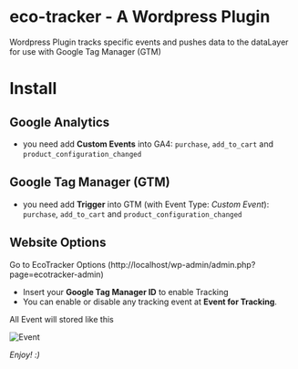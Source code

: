 

# eco-tracker - A Wordpress Plugin
Wordpress Plugin tracks specific events and pushes data to the dataLayer for use with Google Tag Manager (GTM)

# Install

## Google Analytics

* you need add **Custom Events** into GA4: `purchase`, `add_to_cart` and `product_configuration_changed`

## Google Tag Manager (GTM)

* you need add **Trigger** into GTM (with Event Type: *Custom Event*): `purchase`, `add_to_cart` and `product_configuration_changed`


## Website Options

Go to EcoTracker Options (http://localhost/wp-admin/admin.php?page=ecotracker-admin)

* Insert your **Google Tag Manager ID** to enable Tracking
* You can enable or disable any tracking event at **Event for Tracking**.


All Event will stored like this

![Event](https://i.imgur.com/arsMW5z.png)

*Enjoy! :)*